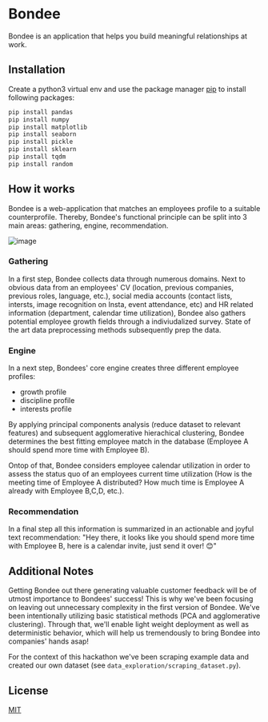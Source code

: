 # Bondee

Bondee is an application that helps you build meaningful relationships at work.

## Installation

Create a python3 virtual env and use the package manager [pip](https://pip.pypa.io/en/stable/) to install following packages:

```bash
pip install pandas
pip install numpy
pip install matplotlib
pip install seaborn
pip install pickle
pip install sklearn
pip install tqdm
pip install random
```

## How it works

Bondee is a web-application that matches an employees profile to a suitable counterprofile. Thereby, Bondee's functional principle can be split into 3 main areas: gathering, engine, recommendation. 

![image](https://user-images.githubusercontent.com/58265021/111886590-16483a80-89cf-11eb-8c23-8bf771720a8b.png)

### Gathering 
In a first step, Bondee collects data through numerous domains. Next to obvious data from an employees' CV (location, previous companies, previous roles, language, etc.), social media accounts (contact lists, intersts, image recognition on Insta, event attendance, etc) and HR related information (department, calendar time utilization), Bondee also gathers potential employee growth fields through a indiviudalized survey. State of the art data preprocessing methods subsequently prep the data.


### Engine
In a next step, Bondees' core engine creates three different employee profiles: 
- growth profile
- discipline profile
- interests profile

By applying principal components analysis (reduce dataset to relevant features) and subsequent agglomerative hierachical clustering, Bondee determines the best fitting employee match in the database (Employee A should spend more time with Employee B).

Ontop of that, Bondee considers employee calendar utilization in order to assess the status quo of an employees current time utilization (How is the meeting time of Employee A distributed? How much time is Employee A already with Employee B,C,D, etc.). 

### Recommendation

In a final step all this information is summarized in an actionable and joyful text recommendation: "Hey there, it looks like you should spend more time with Employee B, here is a calendar invite, just send it over! 😊" 

## Additional Notes

Getting Bondee out there generating valuable customer feedback will be of utmost importance to Bondees' success! This is why we've been focusing on leaving out unnecessary complexity in the first version of Bondee. We've been intentionally utilizing basic statistical methods (PCA and agglomerative clustering). Through that, we'll enable light weight deployment as well as deterministic behavior, which will help us tremendously to bring Bondee into companies' hands asap! 
 
For the context of this hackathon we've been scraping example data and created our own dataset (see `data_exploration/scraping_dataset.py`).


## License
[MIT](https://choosealicense.com/licenses/mit/)
